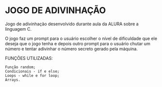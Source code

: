 # JOGO DE ADIVINHAÇÃO
Jogo de adivinhação desenvolvido durante aula da ALURA sobre a linguagem C.

O jogo faz um prompt para o usuário escolher o nível de dificuldade que ele deseja que o jogo tenha e depois outro prompt para o usuário chutar um número e tentar adivinhar o número secreto gerado pela máquina.

FUNÇÕES UTILIZADAS:

    Função random;
    Condicionais - if e else;
    Loops - while e for loop;
    Arrays.

